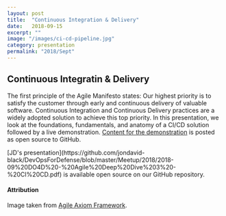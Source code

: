 ```yaml
---
layout: post
title:  "Continuous Integration & Delivery"
date:   2018-09-15
excerpt: ""
image: "/images/ci-cd-pipeline.jpg"
category: presentation
permalink: "2018/Sept"
---
```


## Continuous Integratin & Delivery

The first principle of the Agile Manifesto states: Our highest priority is to satisfy the customer through early and continuous delivery
of valuable software.  Continuous Integration and Continuous Delivery practices are a widely adopted solution to achieve this 
top priority.  In this presentation, we look at the foundations, fundamentals, and anatomy of a CI/CD solution followed by
a live demonstration.  <a href="https://github.com/DevOpsForDefense/DevOps8Ball">Content for the demonstration</a> is posted as open source to GitHub. 
									

<div class="box" markdown="1">
[JD's presentation](https://github.com/jondavid-black/DevOpsForDefense/blob/master/Meetup/2018/2018-09%20DO4D%20-%20Agile%20Deep%20Dive%203%20-%20CI%20CD.pdf) is available open source on our GitHub repository.
</div>

#### Attribution

Image taken from [Agile Axiom Framework](https://agileaxiomframework.com/automated_release.html).